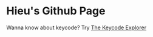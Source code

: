 # Hieu's Github Page

Wanna know about keycode? Try [The Keycode Explorer](https://hieunc229.github.io)
